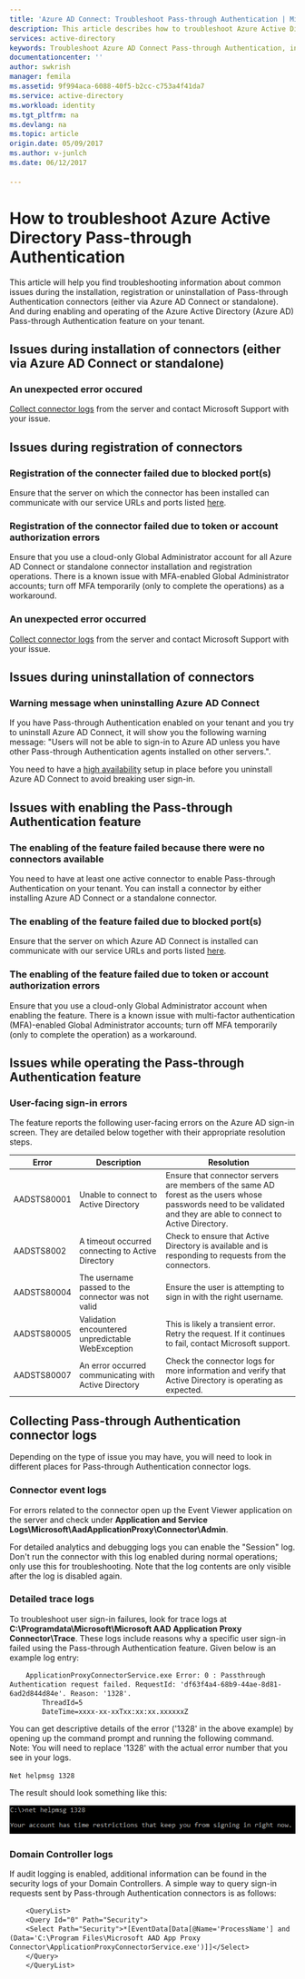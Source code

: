 ```yaml
---
title: 'Azure AD Connect: Troubleshoot Pass-through Authentication | Microsoft Docs'
description: This article describes how to troubleshoot Azure Active Directory (Azure AD) Pass-through Authentication.
services: active-directory
keywords: Troubleshoot Azure AD Connect Pass-through Authentication, install Active Directory, required components for Azure AD, SSO, Single Sign-on
documentationcenter: ''
author: swkrish
manager: femila
ms.assetid: 9f994aca-6088-40f5-b2cc-c753a4f41da7
ms.service: active-directory
ms.workload: identity
ms.tgt_pltfrm: na
ms.devlang: na
ms.topic: article
origin.date: 05/09/2017
ms.author: v-junlch
ms.date: 06/12/2017

---
```


# How to troubleshoot Azure Active Directory Pass-through Authentication

This article will help you find troubleshooting information about common issues during the installation, registration or uninstallation of Pass-through Authentication connectors (either via Azure AD Connect or standalone). And during enabling and operating of the Azure Active Directory (Azure AD) Pass-through Authentication feature on your tenant.

## Issues during installation of connectors (either via Azure AD Connect or standalone)

### An unexpected error occured

[Collect connector logs](#collecting-pass-through-authentication-connector-logs) from the server and contact Microsoft Support with your issue.

## Issues during registration of connectors

### Registration of the connecter failed due to blocked port(s)

Ensure that the server on which the connector has been installed can communicate with our service URLs and ports listed [here](active-directory-aadconnect-pass-through-authentication.md#prerequisites).

### Registration of the connector failed due to token or account authorization errors

Ensure that you use a cloud-only Global Administrator account for all Azure AD Connect or standalone connector installation and registration operations. There is a known issue with MFA-enabled Global Administrator accounts; turn off MFA temporarily (only to complete the operations) as a workaround.

### An unexpected error occurred

[Collect connector logs](#collecting-pass-through-authentication-connector-logs) from the server and contact Microsoft Support with your issue.

## Issues during uninstallation of connectors

### Warning message when uninstalling Azure AD Connect

If you have Pass-through Authentication enabled on your tenant and you try to uninstall Azure AD Connect, it will show you the following warning message: "Users will not be able to sign-in to Azure AD unless you have other Pass-through Authentication agents installed on other servers.".

You need to have a [high availability](active-directory-aadconnect-pass-through-authentication.md) setup in place before you uninstall Azure AD Connect to avoid breaking user sign-in.

## Issues with enabling the Pass-through Authentication feature

### The enabling of the feature failed because there were no connectors available

You need to have at least one active connector to enable Pass-through Authentication on your tenant. You can install a connector by either installing Azure AD Connect or a standalone connector.

### The enabling of the feature failed due to blocked port(s)

Ensure that the server on which Azure AD Connect is installed can communicate with our service URLs and ports listed [here](active-directory-aadconnect-pass-through-authentication.md#prerequisites).

### The enabling of the feature failed due to token or account authorization errors

Ensure that you use a cloud-only Global Administrator account when enabling the feature. There is a known issue with multi-factor authentication (MFA)-enabled Global Administrator accounts; turn off MFA temporarily (only to complete the operation) as a workaround.

## Issues while operating the Pass-through Authentication feature

### User-facing sign-in errors

The feature reports the following user-facing errors on the Azure AD sign-in screen. They are detailed below together with their appropriate resolution steps.

|Error|Description|Resolution
| --- | --- | ---
|AADSTS80001|Unable to connect to Active Directory|Ensure that connector servers are members of the same AD forest as the users whose passwords need to be validated and they are able to connect to Active Directory.  
|AADSTS8002|A timeout occurred connecting to Active Directory|Check to ensure that Active Directory is available and is responding to requests from the connectors.
|AADSTS80004|The username passed to the connector was not valid|Ensure the user is attempting to sign in with the right username.
|AADSTS80005|Validation encountered unpredictable WebException|This is likely a transient error. Retry the request. If it continues to fail, contact Microsoft support.
|AADSTS80007|An error occurred communicating with Active Directory|Check the connector logs for more information and verify that Active Directory is operating as expected.

## Collecting Pass-through Authentication connector logs

Depending on the type of issue you may have, you will need to look in different places for Pass-through Authentication connector logs.

### Connector event logs

For errors related to the connector open up the Event Viewer application on the server and check under **Application and Service Logs\Microsoft\AadApplicationProxy\Connector\Admin**.

For detailed analytics and debugging logs you can enable the "Session" log. Don't run the connector with this log enabled during normal operations; only use this for troubleshooting. Note that the log contents are only visible after the log is disabled again.

### Detailed trace logs

To troubleshoot user sign-in failures, look for trace logs at **C:\Programdata\Microsoft\Microsoft AAD Application Proxy Connector\Trace**. These logs include reasons why a specific user sign-in failed using the Pass-through Authentication feature. Given below is an example log entry:

```
	ApplicationProxyConnectorService.exe Error: 0 : Passthrough Authentication request failed. RequestId: 'df63f4a4-68b9-44ae-8d81-6ad2d844d84e'. Reason: '1328'.
	    ThreadId=5
	    DateTime=xxxx-xx-xxTxx:xx:xx.xxxxxxZ
```

You can get descriptive details of the error ('1328' in the above example) by opening up the command prompt and running the following command. Note: You will need to replace '1328' with the actual error number that you see in your logs.

`Net helpmsg 1328`

The result should look something like this:

![Pass-through Authentication](./media/active-directory-aadconnect-pass-through-authentication/pta3.png)

### Domain Controller logs

If audit logging is enabled, additional information can be found in the security logs of your Domain Controllers. A simple way to query sign-in requests sent by Pass-through Authentication connectors is as follows:

```
    <QueryList>
    <Query Id="0" Path="Security">
    <Select Path="Security">*[EventData[Data[@Name='ProcessName'] and (Data='C:\Program Files\Microsoft AAD App Proxy Connector\ApplicationProxyConnectorService.exe')]]</Select>
    </Query>
    </QueryList>
```

